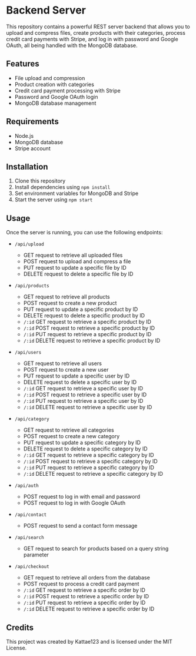 # Backend Server

This repository contains a powerful REST server backend that allows you to upload and compress files, create products with their categories, process credit card payments with Stripe, and log in with password and Google OAuth, all being handled with the MongoDB database.

## Features

- File upload and compression
- Product creation with categories
- Credit card payment processing with Stripe
- Password and Google OAuth login
- MongoDB database management

## Requirements

- Node.js
- MongoDB database
- Stripe account

## Installation

1. Clone this repository
2. Install dependencies using `npm install`
3. Set environment variables for MongoDB and Stripe
4. Start the server using `npm start`

## Usage

Once the server is running, you can use the following endpoints:

- `/api/upload`
  - GET request to retrieve all uploaded files
  - POST request to upload and compress a file
  - PUT request to update a specific file by ID
  - DELETE request to delete a specific file by ID

- `/api/products`
  - GET request to retrieve all products
  - POST request to create a new product
  - PUT request to update a specific product by ID
  - DELETE request to delete a specific product by ID
  - `/:id` GET request to retrieve a specific product by ID
  - `/:id` POST request to retrieve a specific product by ID
  - `/:id` PUT request to retrieve a specific product by ID
  - `/:id` DELETE request to retrieve a specific product by ID

- `/api/users`
  - GET request to retrieve all users
  - POST request to create a new user
  - PUT request to update a specific user by ID
  - DELETE request to delete a specific user by ID
  - `/:id` GET request to retrieve a specific user by ID
  - `/:id` POST request to retrieve a specific user by ID
  - `/:id` PUT request to retrieve a specific user by ID
  - `/:id` DELETE request to retrieve a specific user by ID

- `/api/category`
  - GET request to retrieve all categories
  - POST request to create a new category
  - PUT request to update a specific category by ID
  - DELETE request to delete a specific category by ID
  - `/:id` GET request to retrieve a specific category by ID
  - `/:id` POST request to retrieve a specific category by ID
  - `/:id` PUT request to retrieve a specific category by ID
  - `/:id` DELETE request to retrieve a specific category by ID

- `/api/auth`
  - POST request to log in with email and password
  - POST request to log in with Google OAuth

- `/api/contact`
  - POST request to send a contact form message

- `/api/search`
  - GET request to search for products based on a query string parameter

- `/api/checkout`
  - GET request to retrieve all orders from the database
  - POST request to process a credit card payment
  - `/:id` GET request to retrieve a specific order by ID
  - `/:id` POST request to retrieve a specific order by ID
  - `/:id` PUT request to retrieve a specific order by ID
  - `/:id` DELETE request to retrieve a specific order by ID

## Credits

This project was created by Kattae123 and is licensed under the MIT License.
